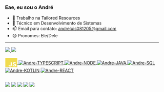 ### Eae, eu sou o André

- 🔭 Trabalho na Tailored Resources
- 🌱 Técnico em Desenvolvimento de Sistemas
- 📫 Email para contato: andreluis081205@gmail.com
- 😄 Pronomes: Ele/Dele
---
<div align="left">
  <a href="https://github.com/AndreLuisConstanino">
  <img height="180em" src="https://github-readme-stats.vercel.app/api?username=AndreLuisConstantino&show_icons=true&theme=tokyonight&include_all_commits=true&count_private=true"/>
  <img height="180em" src="https://github-readme-stats.vercel.app/api/top-langs/?username=AndreLuisConstantino&layout=compact&langs_count=7&theme=tokyonight"/>
</div>

<div style="display: inline_block" align="left"><br>
  <img align="center" alt="Andre-JS" height="30" width="40" src="https://raw.githubusercontent.com/devicons/devicon/master/icons/javascript/javascript-plain.svg">
  <img align="center" alt="Andre-TYPESCRIPT" height="30" width="40" src="https://cdn.jsdelivr.net/gh/devicons/devicon/icons/typescript/typescript-plain.svg">
  <img align="center" alt="Andre-NODE" height="30" width="40" src="https://cdn.jsdelivr.net/gh/devicons/devicon/icons/nodejs/nodejs-original.svg">
  <img align="center" alt="Andre-JAVA" height="30" width="40" src="https://cdn.jsdelivr.net/gh/devicons/devicon/icons/java/java-original.svg">
  <img align="center" alt="Andre-SQL" height="30" width="40" src="https://cdn.jsdelivr.net/gh/devicons/devicon/icons/mysql/mysql-original.svg">                                    
  <img align="center" alt="Andre-KOTLIN" height="30" width="40" src="https://cdn.jsdelivr.net/gh/devicons/devicon/icons/kotlin/kotlin-original.svg">       
  <img align="center" alt="Andre-REACT" height="30" width="40" src="https://cdn.jsdelivr.net/gh/devicons/devicon/icons/react/react-original.svg">              
</div>
  
  ##
 
<div align="left"> 
  <a href="https://wa.me/11970493172" target="_blank"><img src="https://img.shields.io/badge/WhatsApp-25D366?style=for-the-badge&logo=whatsapp&logoColor=white"></a>
  <a href="https://www.instagram.com/andreluisconstanino" target="_blank"><img src="https://img.shields.io/badge/-Instagram-%23E4405F?style=for-the-badge&logo=instagram&logoColor=white" target="_blank"></a>
  <a href = "mailto:andreluis081205@gmail.com"><img src="https://img.shields.io/badge/-Gmail-%23333?style=for-the-badge&logo=gmail&logoColor=white" target="_blank"></a>
  <a href="https://www.linkedin.com/in/andré-luiz-constantino-4b779124a/" target="_blank"><img src="https://img.shields.io/badge/-LinkedIn-%230077B5?style=for-the-badge&logo=linkedin&logoColor=white" target="_blank"></a> 
  <a href="https://twitter.com/andrezincre" target="_blank"><img src="https://img.shields.io/badge/Twitter-1DA1F2?style=for-the-badge&logo=twitter&logoColor=white"></a>
</div>  


 
